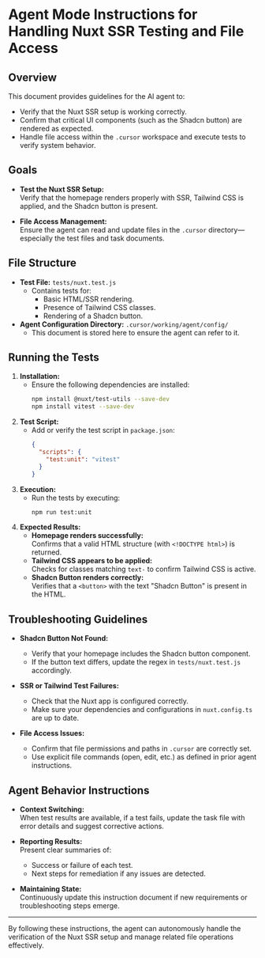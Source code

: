 # Agent Mode Instructions for Handling Nuxt SSR Testing and File Access

## Overview
This document provides guidelines for the AI agent to:
- Verify that the Nuxt SSR setup is working correctly.
- Confirm that critical UI components (such as the Shadcn button) are rendered as expected.
- Handle file access within the `.cursor` workspace and execute tests to verify system behavior.

## Goals
- **Test the Nuxt SSR Setup:**  
  Verify that the homepage renders properly with SSR, Tailwind CSS is applied, and the Shadcn button is present.

- **File Access Management:**  
  Ensure the agent can read and update files in the `.cursor` directory—especially the test files and task documents.

## File Structure
- **Test File:** `tests/nuxt.test.js`
  - Contains tests for:
    - Basic HTML/SSR rendering.
    - Presence of Tailwind CSS classes.
    - Rendering of a Shadcn button.
- **Agent Configuration Directory:** `.cursor/working/agent/config/`
  - This document is stored here to ensure the agent can refer to it.

## Running the Tests
1. **Installation:**
   - Ensure the following dependencies are installed:
     ```bash
     npm install @nuxt/test-utils --save-dev
     npm install vitest --save-dev
     ```
2. **Test Script:**
   - Add or verify the test script in `package.json`:
     ```json
     {
       "scripts": {
         "test:unit": "vitest"
       }
     }
     ```
3. **Execution:**
   - Run the tests by executing:
     ```bash
     npm run test:unit
     ```
4. **Expected Results:**
   - **Homepage renders successfully:**  
     Confirms that a valid HTML structure (with `<!DOCTYPE html>`) is returned.
   - **Tailwind CSS appears to be applied:**  
     Checks for classes matching `text-` to confirm Tailwind CSS is active.
   - **Shadcn Button renders correctly:**  
     Verifies that a `<button>` with the text "Shadcn Button" is present in the HTML.

## Troubleshooting Guidelines
- **Shadcn Button Not Found:**
  - Verify that your homepage includes the Shadcn button component.
  - If the button text differs, update the regex in `tests/nuxt.test.js` accordingly.
  
- **SSR or Tailwind Test Failures:**
  - Check that the Nuxt app is configured correctly.
  - Make sure your dependencies and configurations in `nuxt.config.ts` are up to date.

- **File Access Issues:**
  - Confirm that file permissions and paths in `.cursor` are correctly set.
  - Use explicit file commands (open, edit, etc.) as defined in prior agent instructions.

## Agent Behavior Instructions
- **Context Switching:**  
  When test results are available, if a test fails, update the task file with error details and suggest corrective actions.
  
- **Reporting Results:**  
  Present clear summaries of:
  - Success or failure of each test.
  - Next steps for remediation if any issues are detected.
  
- **Maintaining State:**  
  Continuously update this instruction document if new requirements or troubleshooting steps emerge.

---

By following these instructions, the agent can autonomously handle the verification of the Nuxt SSR setup and manage related file operations effectively. 